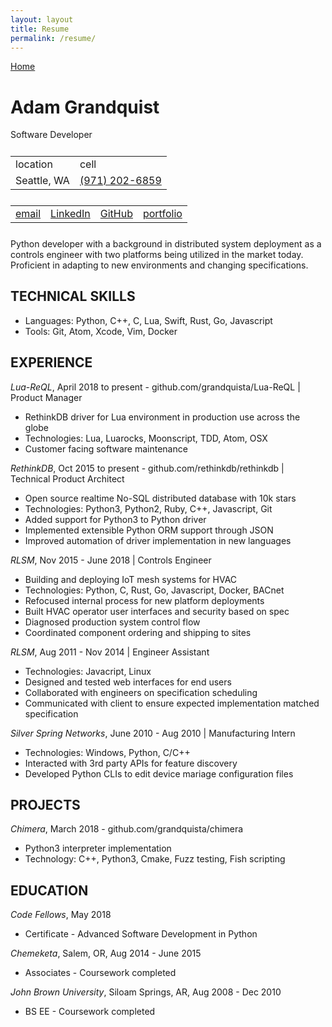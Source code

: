 ```yaml
---
layout: layout
title: Resume
permalink: /resume/
---
```


[Home](/)

# Adam Grandquist

Software Developer

<table style="margin: 5% auto">
  <tr>
    <td style="margin: 5% auto">location</td>
    <td style="margin: 5% auto">cell</td>
  </tr>
  <tr>
    <td style="margin: 5% auto">Seattle, WA</td>
    <td style="margin: 5% auto"><a href="tel:+19712026859">(971) 202-6859</a></td>
  </tr>
</table>

<table style="margin: 5% auto">
  <tr>
    <td><a href="mailto:grandquista@gmail.com">email</a></td>
    <td><a href="https://linkedin.com/in/grandquista">LinkedIn</a></td>
    <td><a href="https://github.com/grandquista">GitHub</a></td>
    <td><a href="https://grandquista.io">portfolio</a></td>
  </tr>
</table>

Python developer with a background in distributed system deployment as a controls engineer with two platforms being utilized in the market today. Proficient in adapting to new environments and changing specifications.

## TECHNICAL SKILLS

* Languages: Python, C++, C, Lua, Swift, Rust, Go, Javascript
* Tools: Git, Atom, Xcode, Vim, Docker

## EXPERIENCE

_Lua-ReQL_, April 2018 to present - github.com/grandquista/Lua-ReQL | Product Manager

* RethinkDB driver for Lua environment in production use across the globe
* Technologies: Lua, Luarocks, Moonscript, TDD, Atom, OSX
* Customer facing software maintenance

_RethinkDB_, Oct 2015 to present - github.com/rethinkdb/rethinkdb | Technical Product Architect

* Open source realtime No-SQL distributed database with 10k stars
* Technologies: Python3, Python2, Ruby, C++, Javascript, Git
* Added support for Python3 to Python driver
* Implemented extensible Python ORM support through JSON
* Improved automation of driver implementation in new languages

_RLSM_, Nov 2015 - June 2018 | Controls Engineer

* Building and deploying IoT mesh systems for HVAC
* Technologies: Python, C, Rust, Go, Javascript, Docker, BACnet
* Refocused internal process for new platform deployments
* Built HVAC operator user interfaces and security based on spec
* Diagnosed production system control flow
* Coordinated component ordering and shipping to sites

_RLSM_, Aug 2011 - Nov 2014 | Engineer Assistant

* Technologies: Javacript, Linux
* Designed and tested web interfaces for end users
* Collaborated with engineers on specification scheduling
* Communicated with client to ensure expected implementation matched specification

_Silver Spring Networks_, June 2010 - Aug 2010 | Manufacturing Intern

* Technologies: Windows, Python, C/C++
* Interacted with 3rd party APIs for feature discovery
* Developed Python CLIs to edit device mariage configuration files

## PROJECTS

_Chimera_, March 2018 - github.com/grandquista/chimera

* Python3 interpreter implementation
* Technology: C++, Python3, Cmake, Fuzz testing, Fish scripting

## EDUCATION

_Code Fellows_, May 2018

* Certificate - Advanced Software Development in Python

_Chemeketa_, Salem, OR, Aug 2014 - June 2015

* Associates - Coursework completed

_John Brown University_, Siloam Springs, AR, Aug 2008 - Dec 2010

* BS EE - Coursework completed
